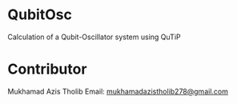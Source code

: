 # QubitOsc
Calculation of a Qubit-Oscillator system using QuTiP

# Contributor
Mukhamad Azis Tholib
Email: mukhamadazistholib278@gmail.com
